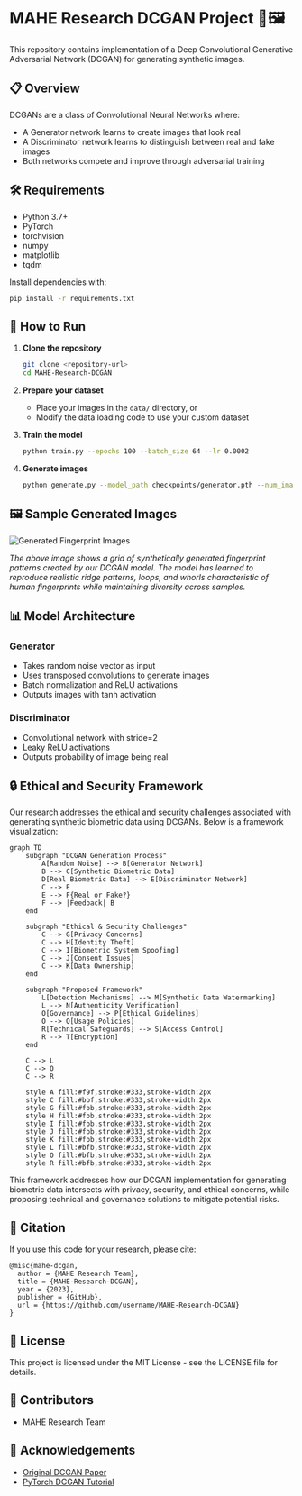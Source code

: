 # MAHE Research DCGAN Project 🧠🖼️

This repository contains implementation of a Deep Convolutional Generative Adversarial Network (DCGAN) for generating synthetic images.

## 📋 Overview

DCGANs are a class of Convolutional Neural Networks where:
- A Generator network learns to create images that look real
- A Discriminator network learns to distinguish between real and fake images
- Both networks compete and improve through adversarial training

## 🛠️ Requirements

- Python 3.7+
- PyTorch
- torchvision
- numpy
- matplotlib
- tqdm

Install dependencies with:
```bash
pip install -r requirements.txt
```

## 🚀 How to Run

1. **Clone the repository**
   ```bash
   git clone <repository-url>
   cd MAHE-Research-DCGAN
   ```

2. **Prepare your dataset**
   - Place your images in the `data/` directory, or
   - Modify the data loading code to use your custom dataset

3. **Train the model**
   ```bash
   python train.py --epochs 100 --batch_size 64 --lr 0.0002
   ```

4. **Generate images**
   ```bash
   python generate.py --model_path checkpoints/generator.pth --num_images 10
   ```

## 🖼️ Sample Generated Images

![Generated Fingerprint Images](samples/fingerprints_grid.png)

*The above image shows a grid of synthetically generated fingerprint patterns created by our DCGAN model. The model has learned to reproduce realistic ridge patterns, loops, and whorls characteristic of human fingerprints while maintaining diversity across samples.*

## 📊 Model Architecture

### Generator
- Takes random noise vector as input
- Uses transposed convolutions to generate images
- Batch normalization and ReLU activations
- Outputs images with tanh activation

### Discriminator
- Convolutional network with stride=2
- Leaky ReLU activations
- Outputs probability of image being real

## 🔒 Ethical and Security Framework

Our research addresses the ethical and security challenges associated with generating synthetic biometric data using DCGANs. Below is a framework visualization:

```mermaid
graph TD
    subgraph "DCGAN Generation Process"
        A[Random Noise] --> B[Generator Network]
        B --> C[Synthetic Biometric Data]
        D[Real Biometric Data] --> E[Discriminator Network]
        C --> E
        E --> F{Real or Fake?}
        F --> |Feedback| B
    end
    
    subgraph "Ethical & Security Challenges"
        C --> G[Privacy Concerns]
        C --> H[Identity Theft]
        C --> I[Biometric System Spoofing]
        C --> J[Consent Issues]
        C --> K[Data Ownership]
    end
    
    subgraph "Proposed Framework"
        L[Detection Mechanisms] --> M[Synthetic Data Watermarking]
        L --> N[Authenticity Verification]
        O[Governance] --> P[Ethical Guidelines]
        O --> Q[Usage Policies]
        R[Technical Safeguards] --> S[Access Control]
        R --> T[Encryption]
    end
    
    C --> L
    C --> O
    C --> R
    
    style A fill:#f9f,stroke:#333,stroke-width:2px
    style C fill:#bbf,stroke:#333,stroke-width:2px
    style G fill:#fbb,stroke:#333,stroke-width:2px
    style H fill:#fbb,stroke:#333,stroke-width:2px
    style I fill:#fbb,stroke:#333,stroke-width:2px
    style J fill:#fbb,stroke:#333,stroke-width:2px
    style K fill:#fbb,stroke:#333,stroke-width:2px
    style L fill:#bfb,stroke:#333,stroke-width:2px
    style O fill:#bfb,stroke:#333,stroke-width:2px
    style R fill:#bfb,stroke:#333,stroke-width:2px
```

This framework addresses how our DCGAN implementation for generating biometric data intersects with privacy, security, and ethical concerns, while proposing technical and governance solutions to mitigate potential risks.

## 📝 Citation

If you use this code for your research, please cite:

```
@misc{mahe-dcgan,
  author = {MAHE Research Team},
  title = {MAHE-Research-DCGAN},
  year = {2023},
  publisher = {GitHub},
  url = {https://github.com/username/MAHE-Research-DCGAN}
}
```

## 📜 License

This project is licensed under the MIT License - see the LICENSE file for details.

## 👥 Contributors

- MAHE Research Team

## 🙏 Acknowledgements

- [Original DCGAN Paper](https://arxiv.org/abs/1511.06434)
- [PyTorch DCGAN Tutorial](https://pytorch.org/tutorials/beginner/dcgan_faces_tutorial.html)
